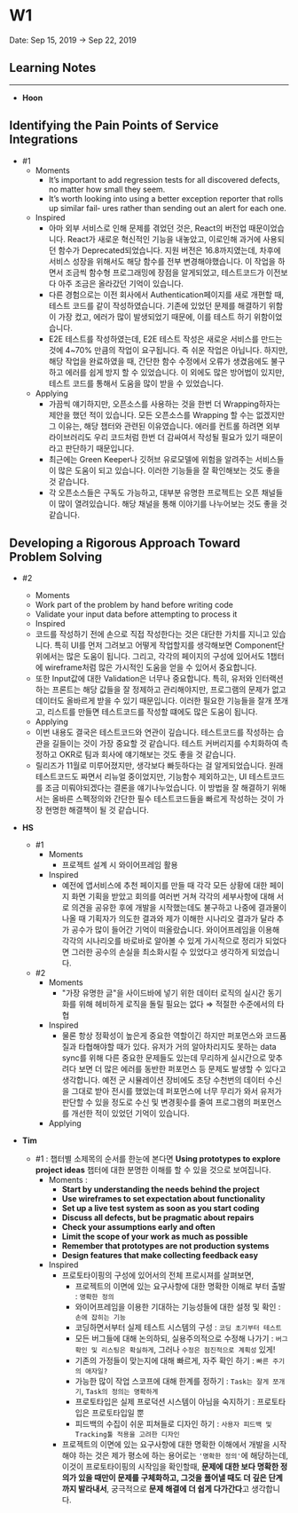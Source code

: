 # W1

Date: Sep 15, 2019 → Sep 22, 2019

## Learning Notes

---

- **Hoon**

## Identifying the Pain Points of Service Integrations

- #1
  - Moments
    -  It’s important to add regression tests for all discovered defects, no matter how small they seem.
	- It’s worth looking into using a better exception reporter that rolls up similar fail‐ ures rather than sending out an alert for each one.
  - Inspired
    - 아마 외부 서비스로 인해 문제를 겪었던 것은, React의 버전업 때문이었습니다. React가 새로운 혁신적인 기능을 내놓았고, 이로인해 과거에 사용되던 함수가 Deprecated되었습니다. 지원 버전은 16.8까지였는데, 차후에 서비스 성장을 위해서도 해당 함수를 전부 변경해야했습니다. 이 작업을 하면서 조금씩 함수형 프로그래밍에 장점을 알게되었고, 테스트코드가 이전보다 아주 조금은 올라갔던 기억이 있습니다.
    - 다른 경험으로는 이전 회사에서 Authentication페이지를 새로 개편할 때, 테스트 코드를 같이 작성하였습니다. 기존에 있었던 문제를 해결하기 위함이 가장 컸고, 에러가 많이 발생되었기 때문에, 이를 테스트 하기 위함이었습니다.
    - E2E 테스트를 작성하였는데, E2E 테스트 작성은 새로운 서비스를 만드는 것에 4~70% 만큼의 작업이 요구됩니다. 즉 쉬운 작업은 아닙니다. 하지만, 해당 작업을 완료하였을 때, 간단한 함수 수정에서 오류가 생겼음에도 불구하고 에러를 쉽게 방지 할 수 있었습니다. 이 외에도 많은 방어법이 있지만, 테스트 코드를 통해서 도움을 많이 받을 수 있었습니다.
  - Applying
    - 가끔씩 얘기하지만, 오픈소스를 사용하는 것을 한번 더 Wrapping하자는 제안을 했던 적이 있습니다. 모든 오픈소스를 Wrapping 할 수는 없겠지만 그 이유는, 해당 챕터와 관련된 이유였습니다. 에러를 컨트롤 하려면 외부 라이브러리도 우리 코드처럼 한번 더 감싸여서 작성될 필요가 있기 때문이라고 판단하기 때문입니다.
    - 최근에는 Green Keeper나 깃허브 유로모델에 위험을 알려주는 서비스들이 많은 도움이 되고 있습니다. 이러한 기능들을 잘 확인해보는 것도 좋을 것 같습니다.
    - 각 오픈소스들은 구독도 가능하고, 대부분 유명한 프로젝트는 오픈 채널들이 많이 열려있습니다. 해당 채널을 통해 이야기를 나누어보는 것도 좋을 것 같습니다.

## Developing a Rigorous Approach Toward Problem Solving

- #2
	- Moments
  	- Work part of the problem by hand before writing code
  	- Validate your input data before attempting to process it
	- Inspired
  	- 코드를 작성하기 전에 손으로 직접 작성한다는 것은 대단한 가치를 지니고 있습니다. 특히 UI를 먼저 그려보고 어떻게 작업할지를 생각해보면 Component단위에서는 많은 도움이 됩니다. 그리고, 각각의 페이지의 구성에 있어서도 1챕터에 wireframe처럼 많은 가시적인 도움을 얻을 수 있어서 중요합니다.
  	- 또한 Input값에 대한 Validation은 너무나 중요합니다. 특히, 유저와 인터랙션하는 프론트는 해당 값들을 잘 정제하고 관리해야지만, 프로그램의 문제가 없고 데이터도 올바르게 받을 수 있기 때문입니다. 이러한 필요한 기능들을 잘개 쪼개고, 리스트를 만들면 테스트코드를 작성할 떄에도 많은 도움이 됩니다.
	- Applying
  	- 이번 내용도 결국은 테스트코드와 연관이 깊습니다. 테스트코드를 작성하는 습관을 길들이는 것이 가장 중요할 것 같습니다. 테스트 커버리지를 수치화하여 측정하고 OKR로 팀과 회사에 얘기해보는 것도 좋을 것 같습니다.
  	- 릴리즈가 11월로 미루어졌지만, 생각보다 빠듯하다는 걸 알게되었습니다. 원래 테스트코드도 짜면서 리뉴얼 중이었지만, 기능함수 제외하고는, UI 테스트코드를 조금 미뤄야되겠다는 결론을 얘기나누었습니다. 이 방법을 잘 해결하기 위해서는 올바른 스펙정의와 간단한 필수 테스트코드들을 빠르게 작성하는 것이 가장 현명한 해결책이 될 것 같습니다.


- **HS**
  - #1
    - Moments
      - 프로젝트 설계 시 와이어프레임 활용
    - Inspired
      - 예전에 앱서비스에 추천 페이지를 만들 때 각각 모든 상황에 대한 페이지 화면 기획을 받았고 회의를 여러번 거쳐 각각의 세부사항에 대해 서로 의견을 공유한 후에 개발을 시작했는데도 불구하고 나중에 결과물이 나올 때 기획자가 의도한 결과와 제가 이해한 시나리오 결과가 달라 추가 공수가 많이 들어간 기억이 떠올랐습니다. 와이어프레임을 이용해 각각의 시나리오를 바로바로 알아볼 수 있게 가시적으로 정리가 되었다면 그러한 공수의 손실을 최소화시킬 수 있었다고 생각하게 되었습니다.
  - #2
    - Moments
      - "가장 유명한 글"을 사이드바에 넣기 위한 데이터 로직의 실시간 동기화를 위해 헤비하게 로직을 돌릴 필요는 없다 ⇒ 적절한 수준에서의 타협
    - Inspired
      - 물론 항상 정확성이 높은게 중요한 역할이긴 하지만 퍼포먼스와 코드품질과 타협해야할 때가 있다. 유저가 거의 알아차리지도 못하는 data sync를 위해 다른 중요한 문제들도 있는데 무리하게 실시간으로 맞추려다 보면 더 많은 에러를 동반한 퍼포먼스 등 문제도 발생할 수 있다고 생각합니다. 예전 군 시뮬레이션 장비에도 초당 수천번의 데이터 수신을 그대로 받아 전시를 했었는데 퍼포먼스에 너무 무리가 와서 유저가 판단할 수 있을 정도로 수신 및 변경횟수를 줄여 프로그램의 퍼포먼스를 개선한 적이 있었던 기억이 있습니다.
    - Applying
- **Tim**
  - #1 : 챕터별 소제목의 순서를 한눈에 본다면 **Using prototypes to explore project ideas** 챕터에 대한 분명한 이해를 할 수 있을 것으로 보여집니다.
    - Moments :
      - **Start by understanding the needs behind the project**
      - **Use wireframes to set expectation about functionality**
      - **Set up a live test system as soon as you start coding**
      - **Discuss all defects, but be pragmatic about repairs**
      - **Check your assumptions early and often**
      - **Limit the scope of your work as much as possible**
      - **Remember that prototypes are not production systems**
      - **Design features that make collecting feedback easy**
    - Inspired
      - 프로토타이핑의 구성에 있어서의 전체 프로시져를 살펴보면,
        - 프로젝트의 이면에 있는 요구사항에 대한 명확한 이해로 부터 출발 : `명확한 정의`
        - 와이어프레임을 이용한 기대하는 기능성들에 대한 설정 및 확인 : `손에 잡히는 기능`
        - 코딩하면서부터 실제 테스트 시스템의 구성 : `코딩 초기부터 테스트`
        - 모든 버그들에 대해 논의하되, 실용주의적으로 수정해 나가기 : `버그 확인 및 리스팅은 확실하게`, 그러나 `수정은 점진적으로 계획성` 있게!
        - 기존의 가정들이 맞는지에 대해 빠르게, 자주 확인 하기 : `빠른 주기의 애자일?`
        - 가능한 많이 작업 스코프에 대해 한계를 정하기 : `Task는 잘게 쪼개기`, `Task의 정의는 명확하게`
        - 프로토타입은 실제 프로덕션 시스템이 아님을 숙지하기 : 프로토타입은 프로토타입일 뿐
        - 피드백의 수집이 쉬운 피쳐들로 디자인 하기 : `사용자 피드백 및 Tracking툴 적용을 고려한 디자인`
      - 프로젝트의 이면에 있는 요구사항에 대한 명확한 이해에서 개발을 시작해야 하는 것은 제가 평소에 하는 용어로는 `'명확한 정의'`에 해당하는데, 이것이 프로토타이핑의 시작임을 확인할때, **문제에 대한 보다 명확한 정의가 있을 때만이 문제를 구체화하고, 그것을 풀어낼 때도 더 깊은 단계까지 발라내서**, 궁극적으로 **문제 해결에 더 쉽게 다가간다**고 생각합니다.
